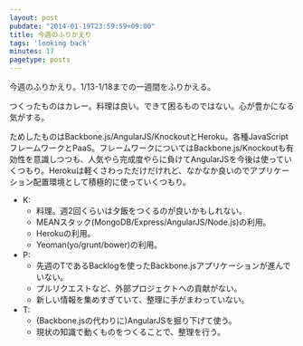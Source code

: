 ```yaml
---
layout: post
pubdate: "2014-01-19T23:59:59+09:00"
title: 今週のふりかえり
tags: 'looking back'
minutes: 17
pagetype: posts
---
```

今週のふりかえり。1/13-1/18までの一週間をふりかえる。

つくったものはカレー。料理は良い。できて困るものではない。心が豊かになる気がする。

ためしたものはBackbone.js/AngularJS/KnockoutとHeroku。各種JavaScriptフレームワークとPaaS。フレームワークについてはBackbone.js/Knockoutも有効性を意識しつつも、人気やら完成度やらに負けてAngularJSを今後は使っていくつもり。Herokuは軽くさわっただけだけれど、なかなか良いのでアプリケーション配置環境として積極的に使っていくつもり。

- K:
  - 料理。週2回くらいは夕飯をつくるのが良いかもしれない。
  - MEANスタック(MongoDB/Express/AngularJS/Node.js)の利用。
  - Herokuの利用。
  - Yeoman(yo/grunt/bower)の利用。
- P:
  - 先週のTであるBacklogを使ったBackbone.jsアプリケーションが進んでいない。
  - プルリクエストなど、外部プロジェクトへの貢献がない。
  - 新しい情報を集めすぎていて、整理に手がまわっていない。
- T:
  - (Backbone.jsの代わりに)AngularJSを掘り下げて使う。
  - 現状の知識で動くものをつくることで、整理を行う。

